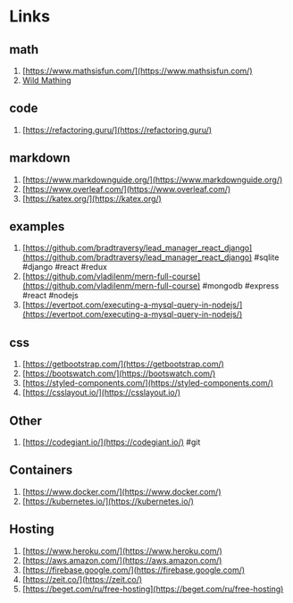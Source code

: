# Links

## math

1. [https://www.mathsisfun.com/](https://www.mathsisfun.com/) 
2. [Wild Mathing](https://www.youtube.com/channel/UCj0Od_id0gPbmwZ65U8xwrw)

## code

1. [https://refactoring.guru/](https://refactoring.guru/)

## markdown

1. [https://www.markdownguide.org/](https://www.markdownguide.org/)
2. [https://www.overleaf.com/](https://www.overleaf.com/)
3. [https://katex.org/](https://katex.org/)

## examples

1. [https://github.com/bradtraversy/lead_manager_react_django](https://github.com/bradtraversy/lead_manager_react_django) #sqlite #django #react #redux
2. [https://github.com/vladilenm/mern-full-course](https://github.com/vladilenm/mern-full-course) #mongodb #express #react #nodejs
3. [https://evertpot.com/executing-a-mysql-query-in-nodejs/](https://evertpot.com/executing-a-mysql-query-in-nodejs/)

## css

1. [https://getbootstrap.com/](https://getbootstrap.com/)
2. [https://bootswatch.com/](https://bootswatch.com/)
3. [https://styled-components.com/](https://styled-components.com/)
4. [https://csslayout.io/](https://csslayout.io/)

## Other 

1. [https://codegiant.io/](https://codegiant.io/) #git

## Containers

1. [https://www.docker.com/](https://www.docker.com/)
2. [https://kubernetes.io/](https://kubernetes.io/)

## Hosting

1. [https://www.heroku.com/](https://www.heroku.com/)
2. [https://aws.amazon.com/](https://aws.amazon.com/)
3. [https://firebase.google.com/](https://firebase.google.com/)
4. [https://zeit.co/](https://zeit.co/)
5. [https://beget.com/ru/free-hosting](https://beget.com/ru/free-hosting)

